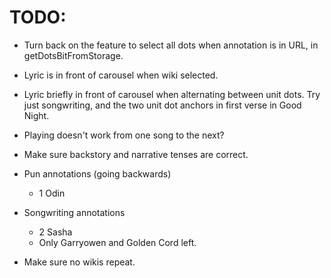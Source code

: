 # TODO:
* Turn back on the feature to select all dots when annotation is in URL, in getDotsBitFromStorage.
* Lyric is in front of carousel when wiki selected.
* Lyric briefly in front of carousel when alternating between unit dots. Try just songwriting, and the two unit dot anchors in first verse in Good Night.
* Playing doesn't work from one song to the next?

* Make sure backstory and narrative tenses are correct.

* Pun annotations (going backwards)
    * 1 Odin

* Songwriting annotations
    * 2 Sasha
    * Only Garryowen and Golden Cord left.
* Make sure no wikis repeat.